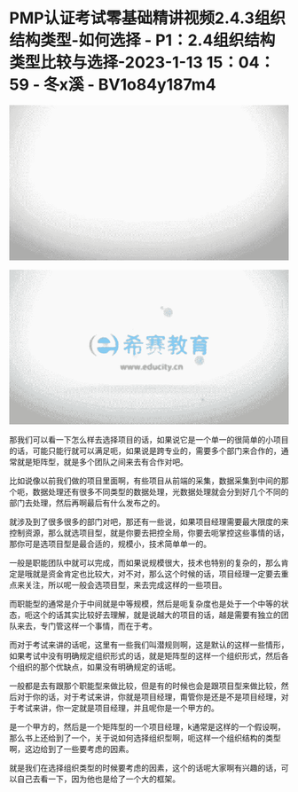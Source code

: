 # PMP认证考试零基础精讲视频2.4.3组织结构类型-如何选择 - P1：2.4组织结构类型比较与选择-2023-1-13 15：04：59 - 冬x溪 - BV1o84y187m4

![](img/d78257179008e6dd99efb44bde65adde_0.png)

![](img/d78257179008e6dd99efb44bde65adde_1.png)

那我们可以看一下怎么样去选择项目的话，如果说它是一个单一的很简单的小项目的话，可能只能行就可以满足呃，如果说是跨专业的，需要多个部门来合作的，通常就是矩阵型，就是多个团队之间来去有合作对吧。

比如说像以前我们做的项目里面啊，有些项目从前端的采集，数据采集到中间的那个呃，数据处理还有很多不同类型的数据处理，光数据处理就会分到好几个不同的部门去处理，然后再啊最后有什么发布之的。

就涉及到了很多很多的部门对吧，那还有一些说，如果项目经理需要最大限度的来控制资源，那么就选项目型，就是你要去把控全局，你要去呃掌控这些事情的话，那你可是选项目型是最合适的，规模小，技术简单单一的。

一般是职能团队中就可以完成，而如果说规模很大，技术也特别的复杂的，那么肯定是哦就是资金肯定也比较大，对不对，那么这个时候的话，项目经理一定要去重点来关注，所以呢一般会选项目型，来去完成这样的一些项目。

而职能型的通常是介于中间就是中等规模，然后是呃复杂度也是处于一个中等的状态，呃这个的话其实比较好去理解，就是说越大的项目的话，越是需要有独立的团队来去，专门管这样一个事情，而在于考。

而对于考试来讲的话呢，这里有一些我们叫潜规则啊，这是默认的这样一些情形，如果考试中没有明确规定组织形式的话，就是矩阵型的这样一个组织形式，然后各个组织的那个优缺点，如果没有明确规定的话呢。

一般都是去有跟那个职能型来做比较，但是有的时候也会是跟项目型来做比较，然后对于你的话，对于考试来讲，你就是项目经理，甭管你是还是不是项目经理，对于考试来讲，你一定就是项目经理，并且呢你是一个甲方的。

是一个甲方的，然后是一个矩阵型的一个项目经理，k通常是这样的一个假设啊，那么书上还给到了一个，关于说如何选择组织型啊，呃这样一个组织结构的类型啊，这边给到了一些要考虑的因素。

就是我们在选择组织类型的时候要考虑的因素，这个的话呢大家啊有兴趣的话，可以自己去看一下，因为他也是给了一个大的框架。

